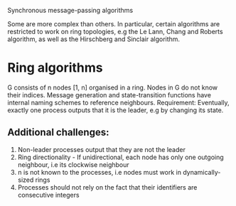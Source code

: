 Synchronous message-passing algorithms

Some are more complex than others. In particular, certain algorithms
are restricted to work on ring topologies, e.g the 
Le Lann, Chang and Roberts algorithm, as well as the Hirschberg and Sinclair
algorithm. 

# Ring algorithms

G consists of n nodes [1, n] organised in a ring. 
Nodes in G do not know their indices.
Message generation and state-transition functions have internal naming
schemes to reference neighbours.
Requirement: Eventually, exactly one process outputs that it
is the leader, e.g by changing its state.

## Additional challenges:
1. Non-leader processes output that they are not the leader
2. Ring directionality - If unidirectional, each node has only one
outgoing neighbour, i.e its clockwise neighbour
3. n is not known to the processes, i.e nodes must work in
dynamically-sized rings
4. Processes should not rely on the fact that their identifiers are
consecutive integers
